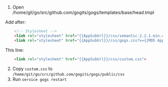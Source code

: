 1) Open /home/git/go/src/github.com/gogits/gogs/templates/base/head.tmpl

Add after:
```html
	<!-- Stylesheet -->
	<link rel="stylesheet" href="{{AppSubUrl}}/css/semantic-2.2.1.min.css">
	<link rel="stylesheet" href="{{AppSubUrl}}/css/gogs.css?v={{MD5 AppVer}}">
```
This line:
```html
	<link rel="stylesheet" href="{{AppSubUrl}}/css/custom.css">
```
2) Copy `custom.css` to `/home/git/go/src/github.com/gogits/gogs/public/css`
3) Run `service gogs restart`